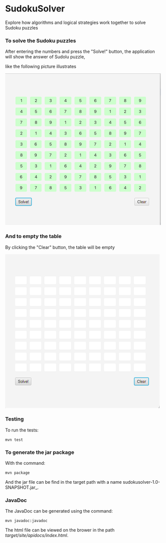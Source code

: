 # SudokuSolver
Explore how algorithms and logical strategies work together to solve Sudoku puzzles

### To solve the Sudoku puzzles
After entering the numbers and press the "Solve!" button, the application will show the answer of Sudolu puzzle,

like the following picture illustrates

![solvepuzzle](https://github.com/Chester-CH/sudokusolver/blob/2b2c61919e37c624dfb539e80d75cb3b16de0328/documentation/images/solvefeature.png)

### And to empty the table
By clicking the "Clear" button, the table will be empty

![cleartable](https://github.com/Chester-CH/sudokusolver/blob/2b2c61919e37c624dfb539e80d75cb3b16de0328/documentation/images/clearfeature.png)

### Testing
To run the tests:
```
mvn test
```

### To generate the jar package
With the command:
```
mvn package
```
And the jar file can be find in the target path with a name sudokusolver-1.0-SNAPSHOT.jar_.

### JavaDoc
The JavaDoc can be generated using the command:
```
mvn javadoc:javadoc
```
The html file can be viewed on the brower in the path _target/site/apidocs/index.html_.
